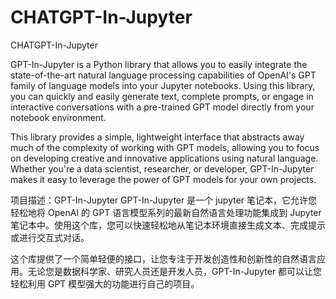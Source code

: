 # CHATGPT-In-Jupyter
CHATGPT-In-Jupyter

GPT-In-Jupyter is a Python library that allows you to easily integrate the state-of-the-art natural language processing capabilities of OpenAI's GPT family of language models into your Jupyter notebooks. Using this library, you can quickly and easily generate text, complete prompts, or engage in interactive conversations with a pre-trained GPT model directly from your notebook environment.

This library provides a simple, lightweight interface that abstracts away much of the complexity of working with GPT models, allowing you to focus on developing creative and innovative applications using natural language. Whether you're a data scientist, researcher, or developer, GPT-In-Jupyter makes it easy to leverage the power of GPT models for your own projects.

项目描述：GPT-In-Jupyter
GPT-In-Jupyter 是一个 jupyter 笔记本，它允许您轻松地将 OpenAI 的 GPT 语言模型系列的最新自然语言处理功能集成到 Jupyter 笔记本中。使用这个库，您可以快速轻松地从笔记本环境直接生成文本、完成提示或进行交互式对话。

这个库提供了一个简单轻便的接口，让您专注于开发创造性和创新性的自然语言应用。无论您是数据科学家、研究人员还是开发人员，GPT-In-Jupyter 都可以让您轻松利用 GPT 模型强大的功能进行自己的项目。

